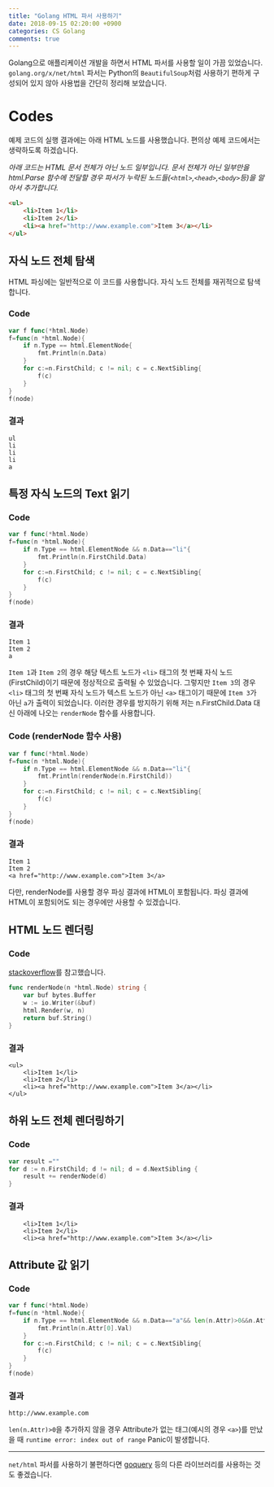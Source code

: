 ```yaml
---
title: "Golang HTML 파서 사용하기"
date: 2018-09-15 02:20:00 +0900
categories: CS Golang
comments: true
---
```


Golang으로 애플리케이션 개발을 하면서 HTML 파서를 사용할 일이 가끔 있었습니다.
`golang.org/x/net/html` 파서는 Python의 `BeautifulSoup`처럼 사용하기 편하게 구성되어 있지 않아 사용법을 간단히 정리해 보았습니다.

# Codes
예제 코드의 실행 결과에는 아래 HTML 노드를 사용했습니다. 편의상 예제 코드에서는 생략하도록 하겠습니다.

*아래 코드는 HTML 문서 전체가 아닌 노드 일부입니다. 문서 전체가 아닌 일부만을 html.Parse 함수에 전달할 경우 파서가 누락된 노드들(`<html>`,`<head>`,`<body>`등)을 알아서 추가합니다.*

~~~html
<ul>
	<li>Item 1</li>
	<li>Item 2</li>
	<li><a href="http://www.example.com">Item 3</a></li>
</ul>
~~~

## 자식 노드 전체 탐색
HTML 파싱에는 일반적으로 이 코드를 사용합니다. 자식 노드 전체를 재귀적으로 탐색합니다.
### Code
~~~go
var f func(*html.Node)
f=func(n *html.Node){
	if n.Type == html.ElementNode{
		fmt.Println(n.Data)
	}
	for c:=n.FirstChild; c != nil; c = c.NextSibling{
		f(c)
	}
}
f(node)
~~~
### 결과
~~~
ul
li
li
li
a
~~~

## 특정 자식 노드의 Text 읽기
### Code
~~~go
var f func(*html.Node)
f=func(n *html.Node){
	if n.Type == html.ElementNode && n.Data=="li"{
		fmt.Println(n.FirstChild.Data)
	}
	for c:=n.FirstChild; c != nil; c = c.NextSibling{
		f(c)
	}
}
f(node)
~~~
### 결과
~~~
Item 1
Item 2
a
~~~
`Item 1`과 `Item 2`의 경우 해당 텍스트 노드가 `<li>` 태그의 첫 번째 자식 노드(FirstChild)이기 때문에 정상적으로 출력될 수 있었습니다. 그렇지만 `Item 3`의 경우 `<li>` 태그의 첫 번째 자식 노드가 텍스트 노드가 아닌 `<a>` 태그이기 때문에 `Item 3`가 아닌 `a`가 출력이 되었습니다. 이러한 경우를 방지하기 위해 저는 n.FirstChild.Data 대신 아래에 나오는 `renderNode` 함수를 사용합니다.
### Code (renderNode 함수 사용)
~~~go
var f func(*html.Node)
f=func(n *html.Node){
	if n.Type == html.ElementNode && n.Data=="li"{
		fmt.Println(renderNode(n.FirstChild))
	}
	for c:=n.FirstChild; c != nil; c = c.NextSibling{
		f(c)
	}
}
f(node)
~~~
### 결과
~~~
Item 1
Item 2
<a href="http://www.example.com">Item 3</a>
~~~
다만, renderNode를 사용할 경우 파싱 결과에 HTML이 포함됩니다. 파싱 결과에 HTML이 포함되어도 되는 경우에만 사용할 수 있겠습니다.

## HTML 노드 렌더링
### Code
[stackoverflow](https://stackoverflow.com/questions/30109061/)를 참고했습니다.
~~~go
func renderNode(n *html.Node) string {
	var buf bytes.Buffer
	w := io.Writer(&buf)
	html.Render(w, n)
	return buf.String()
}
~~~
### 결과
~~~
<ul>
	<li>Item 1</li>
	<li>Item 2</li>
	<li><a href="http://www.example.com">Item 3</a></li>
</ul>
~~~

## 하위 노드 전체 렌더링하기
### Code
~~~go
var result ="" 
for d := n.FirstChild; d != nil; d = d.NextSibling {
	result += renderNode(d)
}
~~~
### 결과
~~~
	<li>Item 1</li>
	<li>Item 2</li>
	<li><a href="http://www.example.com">Item 3</a></li>
~~~

## Attribute 값 읽기
### Code
~~~go
var f func(*html.Node)
f=func(n *html.Node){
	if n.Type == html.ElementNode && n.Data=="a"&& len(n.Attr)>0&&n.Attr[0].Key=="href"{
		fmt.Println(n.Attr[0].Val)
	}
	for c:=n.FirstChild; c != nil; c = c.NextSibling{
		f(c)
	}
}
f(node)
~~~
### 결과
~~~
http://www.example.com
~~~
`len(n.Attr)>0`을 추가하지 않을 경우 Attribute가 없는 태그(예시의 경우 `<a>`)를 만났을 때 `runtime error: index out of range` Panic이 발생합니다.

***

`net/html` 파서를 사용하기 불편하다면 [goquery](https://github.com/PuerkitoBio/goquery) 등의 다른 라이브러리를 사용하는 것도 좋겠습니다.